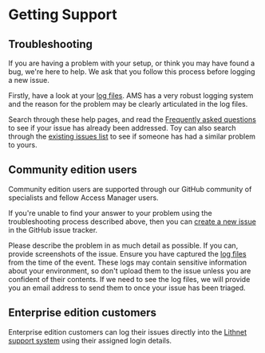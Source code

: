 # Getting Support

## Troubleshooting
If you are having a problem with your setup, or think you may have found a bug, we're here to help. We ask that you follow this process before logging a new issue.

Firstly, have a look at your [log files](Troubleshooting). AMS has a very robust logging system and the reason for the problem may be clearly articulated in the log files.

Search through these help pages, and read the [Frequently asked questions](Frequently-Asked-Questions) to see if your issue has already been addressed. Toy can also search through the [existing issues list](https://github.com/lithnet/access-manager/issues) to see if someone has had a similar problem to yours.

## Community edition users

Community edition users are supported through our GitHub community of specialists and fellow Access Manager users. 

If you're unable to find your answer to your problem using the troubleshooting process described above, then you can [create a new issue](https://github.com/lithnet/access-manager/issues/new) in the GitHub issue tracker.

Please describe the problem in as much detail as possible. If you can, provide screenshots of the issue. Ensure you have captured the [log files](Troubleshooting) from the time of the event. These logs may contain sensitive information about your environment, so don't upload them to the issue unless you are confident of their contents. If we need to see the log files, we will provide you an email address to send them to once your issue has been triaged.

## Enterprise edition customers
Enterprise edition customers can log their issues directly into the [Lithnet support system](https://lithnet.zendesk.com) using their assigned login details.